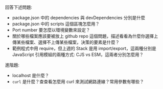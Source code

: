 回答下述問題:

- package.json 中的 dependencies 與 devDependencies 分別是什麼
- package.json 中的 scripts 這個區塊怎麼用？
- Port number 要怎麼以環境變數來設定？
- 關於哪些檔案應該要被放上 github repo 這個問題，描述看看為什麼你選擇上傳某些檔案、選擇不上傳某些檔案，決策的要素是什麼？
- 範例程式中用 require，但上週的 Stack 是用 import/export，這兩種分別是 JavaScript 引用模組的兩種方式: CJS vs ESM，這兩者分別怎麼用？

進階題:

- localhost 是什麼？
- `curl` 是什麼？查查看怎麼用 curl 來測試網路連線？常用參數有哪些？